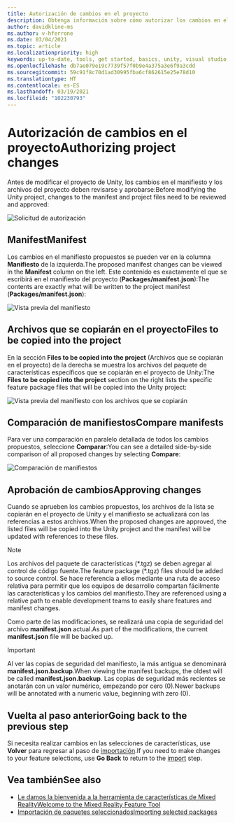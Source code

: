 ```yaml
---
title: Autorización de cambios en el proyecto
description: Obtenga información sobre cómo autorizar los cambios en el proyecto en la herramienta de características de MR para el desarrollo de HoloLens y VR.
author: davidkline-ms
ms.author: v-hferrone
ms.date: 03/04/2021
ms.topic: article
ms.localizationpriority: high
keywords: up-to-date, tools, get started, basics, unity, visual studio, toolkit, mixed reality headset, windows mixed reality headset, virtual reality headset, installation, Windows, HoloLens, emulator, unreal, openxr
ms.openlocfilehash: db7ae079e19c7739f57f0b9e4a375a3e6f9a3cdd
ms.sourcegitcommit: 59c91f8c70d1ad30995fba6cf862615e25e78d10
ms.translationtype: HT
ms.contentlocale: es-ES
ms.lasthandoff: 03/19/2021
ms.locfileid: "102230793"
---
```

# <a name="authorizing-project-changes"></a><span data-ttu-id="cd083-104">Autorización de cambios en el proyecto</span><span class="sxs-lookup"><span data-stu-id="cd083-104">Authorizing project changes</span></span>

<span data-ttu-id="cd083-105">Antes de modificar el proyecto de Unity, los cambios en el manifiesto y los archivos del proyecto deben revisarse y aprobarse:</span><span class="sxs-lookup"><span data-stu-id="cd083-105">Before modifying the Unity project, changes to the manifest and project files need to be reviewed and approved:</span></span>

![Solicitud de autorización](images/FeatureToolApprovalRequest.png)

## <a name="manifest"></a><span data-ttu-id="cd083-107">Manifest</span><span class="sxs-lookup"><span data-stu-id="cd083-107">Manifest</span></span>

<span data-ttu-id="cd083-108">Los cambios en el manifiesto propuestos se pueden ver en la columna **Manifiesto** de la izquierda.</span><span class="sxs-lookup"><span data-stu-id="cd083-108">The proposed manifest changes can be viewed in the **Manifest** column on the left.</span></span> <span data-ttu-id="cd083-109">Este contenido es exactamente el que se escribirá en el manifiesto del proyecto (**Packages/manifest.json**):</span><span class="sxs-lookup"><span data-stu-id="cd083-109">The contents are exactly what will be written to the project manifest (**Packages/manifest.json**):</span></span>

![Vista previa del manifiesto](images/ManifestPreview.png)

## <a name="files-to-be-copied-into-the-project"></a><span data-ttu-id="cd083-111">Archivos que se copiarán en el proyecto</span><span class="sxs-lookup"><span data-stu-id="cd083-111">Files to be copied into the project</span></span>

<span data-ttu-id="cd083-112">En la sección **Files to be copied into the project** (Archivos que se copiarán en el proyecto) de la derecha se muestra los archivos del paquete de características específicos que se copiarán en el proyecto de Unity:</span><span class="sxs-lookup"><span data-stu-id="cd083-112">The **Files to be copied into the project** section on the right lists the specific feature package files that will be copied into the Unity project:</span></span>

![Vista previa del manifiesto con los archivos que se copiarán](images/FilesToCopy.png)

## <a name="compare-manifests"></a><span data-ttu-id="cd083-114">Comparación de manifiestos</span><span class="sxs-lookup"><span data-stu-id="cd083-114">Compare manifests</span></span>

<span data-ttu-id="cd083-115">Para ver una comparación en paralelo detallada de todos los cambios propuestos, seleccione **Comparar**:</span><span class="sxs-lookup"><span data-stu-id="cd083-115">You can see a detailed side-by-side comparison of all proposed changes by selecting **Compare**:</span></span>

![Comparación de manifiestos](images/FeatureToolCompareManifest.png)

## <a name="approving-changes"></a><span data-ttu-id="cd083-117">Aprobación de cambios</span><span class="sxs-lookup"><span data-stu-id="cd083-117">Approving changes</span></span>

<span data-ttu-id="cd083-118">Cuando se aprueben los cambios propuestos, los archivos de la lista se copiarán en el proyecto de Unity y el manifiesto se actualizará con las referencias a estos archivos.</span><span class="sxs-lookup"><span data-stu-id="cd083-118">When the proposed changes are approved, the listed files will be copied into the Unity project and the manifest will be updated with references to these files.</span></span>

> [!NOTE]
> <span data-ttu-id="cd083-119">Los archivos del paquete de características (\*.tgz) se deben agregar al control de código fuente.</span><span class="sxs-lookup"><span data-stu-id="cd083-119">The feature package (\*.tgz) files should be added to source control.</span></span> <span data-ttu-id="cd083-120">Se hace referencia a ellos mediante una ruta de acceso relativa para permitir que los equipos de desarrollo compartan fácilmente las características y los cambios del manifiesto.</span><span class="sxs-lookup"><span data-stu-id="cd083-120">They are referenced using a relative path to enable development teams to easily share features and manifest changes.</span></span>

 <span data-ttu-id="cd083-121">Como parte de las modificaciones, se realizará una copia de seguridad del archivo **manifest.json** actual.</span><span class="sxs-lookup"><span data-stu-id="cd083-121">As part of the modifications, the current **manifest.json** file will be backed up.</span></span>

> [!IMPORTANT]
> <span data-ttu-id="cd083-122">Al ver las copias de seguridad del manifiesto, la más antigua se denominará **manifest.json.backup**.</span><span class="sxs-lookup"><span data-stu-id="cd083-122">When viewing the manifest backups, the oldest will be called **manifest.json.backup**.</span></span> <span data-ttu-id="cd083-123">Las copias de seguridad más recientes se anotarán con un valor numérico, empezando por cero (0).</span><span class="sxs-lookup"><span data-stu-id="cd083-123">Newer backups will be annotated with a numeric value, beginning with zero (0).</span></span>

## <a name="going-back-to-the-previous-step"></a><span data-ttu-id="cd083-124">Vuelta al paso anterior</span><span class="sxs-lookup"><span data-stu-id="cd083-124">Going back to the previous step</span></span>

<span data-ttu-id="cd083-125">Si necesita realizar cambios en las selecciones de características, use **Volver** para regresar al paso de [importación](importing-features.md).</span><span class="sxs-lookup"><span data-stu-id="cd083-125">If you need to make changes to your feature selections, use **Go Back** to return to the [import](importing-features.md) step.</span></span>

## <a name="see-also"></a><span data-ttu-id="cd083-126">Vea también</span><span class="sxs-lookup"><span data-stu-id="cd083-126">See also</span></span>

- [<span data-ttu-id="cd083-127">Le damos la bienvenida a la herramienta de características de Mixed Reality</span><span class="sxs-lookup"><span data-stu-id="cd083-127">Welcome to the Mixed Reality Feature Tool</span></span>](welcome-to-mr-feature-tool.md)
- [<span data-ttu-id="cd083-128">Importación de paquetes seleccionados</span><span class="sxs-lookup"><span data-stu-id="cd083-128">Importing selected packages</span></span>](importing-features.md)
